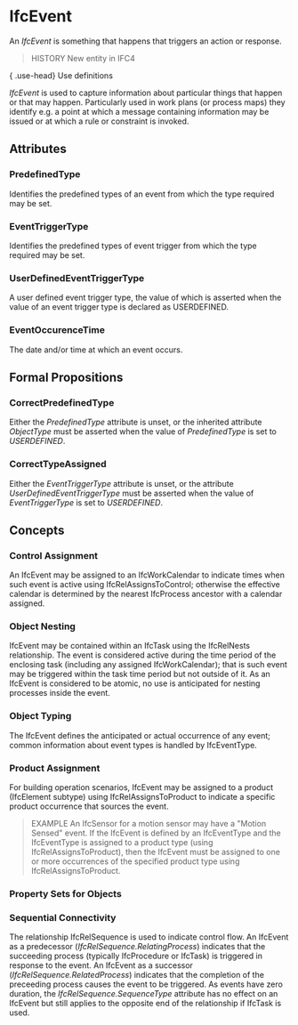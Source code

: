 # IfcEvent

An _IfcEvent_ is something that happens that triggers an action or response.

> HISTORY  New entity in IFC4

{ .use-head}
Use definitions

_IfcEvent_ is used to capture information about particular things that happen or that may happen. Particularly used in work plans (or process maps) they identify e.g. a point at which a message containing information may be issued or at which a rule or constraint is invoked.

## Attributes

### PredefinedType
Identifies the predefined types of an event from which
    the type required may be set.

### EventTriggerType
Identifies the predefined types of event trigger from which
    the type required may be set.

### UserDefinedEventTriggerType
A user defined event trigger type, the value of which is
    asserted when the value of an event trigger type is declared
    as USERDEFINED.

### EventOccurenceTime
The date and/or time at which an event occurs.

## Formal Propositions

### CorrectPredefinedType
Either the _PredefinedType_ attribute is unset, or the inherited attribute _ObjectType_ must be asserted when the value of _PredefinedType_ is set to _USERDEFINED_.

### CorrectTypeAssigned
Either the _EventTriggerType_ attribute is unset, or the attribute _UserDefinedEventTriggerType_ must be asserted when the value of _EventTriggerType_ is set to _USERDEFINED_.

## Concepts

### Control Assignment

An IfcEvent may be assigned to an IfcWorkCalendar to indicate times when such event is active using IfcRelAssignsToControl; otherwise the effective calendar is determined by the nearest IfcProcess ancestor with a calendar assigned.

### Object Nesting

IfcEvent may be contained within an IfcTask using the IfcRelNests relationship. The event is considered active during the time period of the enclosing task (including any assigned IfcWorkCalendar); that is such event may be triggered within the task time period but not outside of it. As an IfcEvent is considered to be atomic, no use is anticipated for nesting processes inside the event.

### Object Typing

The IfcEvent defines the anticipated or actual occurrence of any event; common information about event types is handled by IfcEventType.

### Product Assignment

For building operation scenarios, IfcEvent may be assigned to a product (IfcElement subtype) using IfcRelAssignsToProduct to indicate a specific product occurrence that sources the event.

> EXAMPLE  An IfcSensor for a motion sensor may have a "Motion Sensed" event. If the IfcEvent is defined by an IfcEventType and the IfcEventType is assigned to a product type (using IfcRelAssignsToProduct), then the IfcEvent must be assigned to one or more occurrences of the specified product type using IfcRelAssignsToProduct.

### Property Sets for Objects



### Sequential Connectivity

The relationship IfcRelSequence is used to indicate control flow. An IfcEvent as a predecessor (_IfcRelSequence.RelatingProcess_) indicates that the succeeding process (typically IfcProcedure or IfcTask) is triggered in response to the event. An IfcEvent as a successor (_IfcRelSequence.RelatedProcess_) indicates that the completion of the preceeding process causes the event to be triggered. As events have zero duration, the _IfcRelSequence.SequenceType_ attribute has no effect on an IfcEvent but still applies to the opposite end of the relationship if IfcTask is used.

